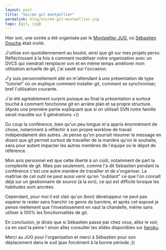 ```yaml
---
layout: post
title: "Soirée git montpellier"
permalink: blog/soiree-git-montpellier-jug
tags: [git, jug]
---
```


Hier soir, une soirée a été organisée par le [Montpellier JUG](http://www.jug-montpellier.org/), où [Sébastien Douche](http://twitter.com/sdouche) était invité.

J'utilise svn quotidiennement au boulot, ainsi que git sur mes projets perso. Réfléchissant à la fois à comment modéliser notre organisation avec un DVCS qui viendrait remplacer svn et en même temps améliorer mon utilisation actuelle de git, j'ai sauté sur l'occasion.

J'y suis personnellement allé en m'attendant à une présentation de type "tutoriel" où on explique comment installer git, comment se synchroniser, bref l'utilisation courante.

<!--more-->

J'ai été agréablement surpris puisque au final la présentation a surtout touché à comment fonctionne git en arrière plan et sa propre structure. (Après une première partie expliquant que si on utilisait SVN notre famille serait maudite sur 5 générations =))

Du coup la conférence, bien qu'un peu longue m'a appris énormément de chose, notamment à réfléchir à son propre worklow de travail indépendament des autres.
Je pense qu'on pourrait résumer le message en disant que git permet surtout de travailler de la manière qu'on le souhaite, sans pour autant impacter les autres membres de l'équipe où le dépot de référence.

Mon avis personnel est que cette liberté à un coût, notamment de part la complexité de git. Mais pas seulement, comme l'a dit Sebastien pendant la conférence c'est une autre manière de travailler et de s'organiser. La maîtrise de cet outil ne peut aussi venir qu'en "oubliant" ce que l'on connaît déjà sur un gestionnaire de source (à la svn), ce qui est difficile lorsque les habitudes sont ancrées.

Cependant, pour moi il est clair qu'un (bon) développeur ne peut pas espérer le rester sans franchir ce genre de barrière, et après cet exposé je pense réellement que l'investissement en vaut la chandelle, même sans utiliser à 100% les fonctionnalités de git.

En conclusion, je dirais que si Sébastien passe par chez vous, allez le voir, ca en vaut la peine ! sinon allez consulter les slides disponibles sur [heroku](http://presentation-git.heroku.com/#1).

Merci au JUG pour l'organisation et merci à Sébastien pour son déplacement dans le sud (pas forcément à la bonne période ;))